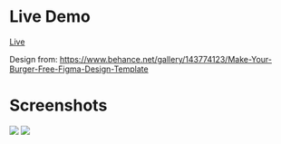 # Live Demo
[Live](https://kasper-pawlowski.github.io/make-your-burger/)

Design from: https://www.behance.net/gallery/143774123/Make-Your-Burger-Free-Figma-Design-Template

# Screenshots
![](screenshots/Nothes1.PNG)
![](screenshots/Nothes2.PNG)
